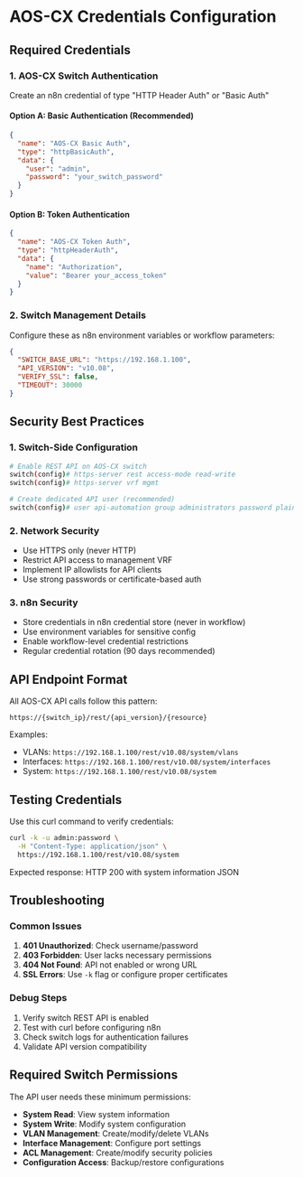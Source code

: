 # AOS-CX Credentials Configuration

## Required Credentials

### 1. AOS-CX Switch Authentication
Create an n8n credential of type "HTTP Header Auth" or "Basic Auth"

#### Option A: Basic Authentication (Recommended)
```json
{
  "name": "AOS-CX Basic Auth",
  "type": "httpBasicAuth",
  "data": {
    "user": "admin",
    "password": "your_switch_password"
  }
}
```

#### Option B: Token Authentication
```json
{
  "name": "AOS-CX Token Auth",
  "type": "httpHeaderAuth", 
  "data": {
    "name": "Authorization",
    "value": "Bearer your_access_token"
  }
}
```

### 2. Switch Management Details
Configure these as n8n environment variables or workflow parameters:

```json
{
  "SWITCH_BASE_URL": "https://192.168.1.100",
  "API_VERSION": "v10.08",
  "VERIFY_SSL": false,
  "TIMEOUT": 30000
}
```

## Security Best Practices

### 1. Switch-Side Configuration
```bash
# Enable REST API on AOS-CX switch
switch(config)# https-server rest access-mode read-write
switch(config)# https-server vrf mgmt

# Create dedicated API user (recommended)
switch(config)# user api-automation group administrators password plaintext YourSecurePassword123
```

### 2. Network Security
- Use HTTPS only (never HTTP)
- Restrict API access to management VRF
- Implement IP allowlists for API clients
- Use strong passwords or certificate-based auth

### 3. n8n Security
- Store credentials in n8n credential store (never in workflow)
- Use environment variables for sensitive config
- Enable workflow-level credential restrictions
- Regular credential rotation (90 days recommended)

## API Endpoint Format

All AOS-CX API calls follow this pattern:
```
https://{switch_ip}/rest/{api_version}/{resource}
```

Examples:
- VLANs: `https://192.168.1.100/rest/v10.08/system/vlans`
- Interfaces: `https://192.168.1.100/rest/v10.08/system/interfaces`
- System: `https://192.168.1.100/rest/v10.08/system`

## Testing Credentials

Use this curl command to verify credentials:
```bash
curl -k -u admin:password \
  -H "Content-Type: application/json" \
  https://192.168.1.100/rest/v10.08/system
```

Expected response: HTTP 200 with system information JSON

## Troubleshooting

### Common Issues
1. **401 Unauthorized**: Check username/password
2. **403 Forbidden**: User lacks necessary permissions
3. **404 Not Found**: API not enabled or wrong URL
4. **SSL Errors**: Use `-k` flag or configure proper certificates

### Debug Steps
1. Verify switch REST API is enabled
2. Test with curl before configuring n8n
3. Check switch logs for authentication failures
4. Validate API version compatibility

## Required Switch Permissions

The API user needs these minimum permissions:
- **System Read**: View system information
- **System Write**: Modify system configuration  
- **VLAN Management**: Create/modify/delete VLANs
- **Interface Management**: Configure port settings
- **ACL Management**: Create/modify security policies
- **Configuration Access**: Backup/restore configurations